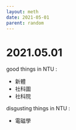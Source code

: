 ```yaml
---
layout: meth
date: 2021-05-01
parent: random
---
```

# 2021.05.01
good things in NTU :
- 新體
- 社科圖
- 社科院
    
disgusting things in NTU :
- 電磁學